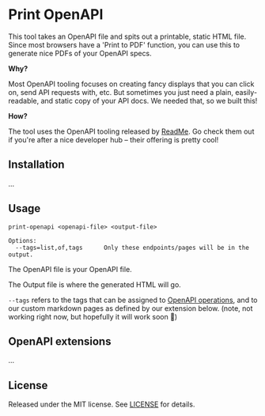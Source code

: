 # Print OpenAPI

This tool takes an OpenAPI file and spits out a printable, static HTML file. Since most browsers have a 'Print to PDF' function, you can use this to generate nice PDFs of your OpenAPI specs.

**Why?**

Most OpenAPI tooling focuses on creating fancy displays that you can click on, send API requests with, etc. But sometimes you just need a plain, easily-readable, and static copy of your API docs. We needed that, so we built this!

**How?**

The tool uses the OpenAPI tooling released by [ReadMe](https://github.com/readmeio). Go check them out if you're after a nice developer hub – their offering is pretty cool!

## Installation

...

## Usage

```
print-openapi <openapi-file> <output-file>

Options:
  --tags=list,of,tags      Only these endpoints/pages will be in the output.
```

The OpenAPI file is your OpenAPI file.

The Output file is where the generated HTML will go.

`--tags` refers to the tags that can be assigned to [OpenAPI operations](https://spec.openapis.org/oas/v3.1.0#operation-object), and to our custom markdown pages as defined by our extension below. (note, not working right now, but hopefully it will work soon 🙏)

## OpenAPI extensions

...

## License

Released under the MIT license. See [LICENSE](./LICENSE) for details.
